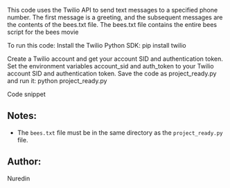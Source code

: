 This code uses the Twilio API to send text messages to a specified phone number. The first message is a greeting, and the subsequent messages are the contents of the bees.txt file. The bees.txt file contains the entire bees script for the bees movie 

To run this code:
Install the Twilio Python SDK:
pip install twilio

Create a Twilio account and get your account SID and authentication token.
Set the environment variables account_sid and auth_token to your Twilio account SID and authentication token.
Save the code as project_ready.py and run it:
python project_ready.py

Code snippet

## Notes:

* The `bees.txt` file must be in the same directory as the `project_ready.py` file.
  
## Author:
Nuredin
